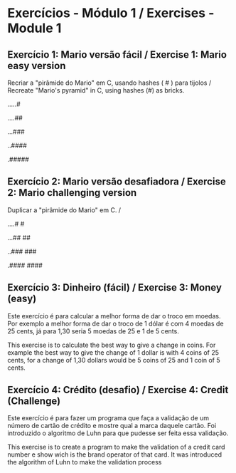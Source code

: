 # Exercícios - Módulo 1 / Exercises - Module 1

Exercício 1: Mario versão fácil / Exercise 1: Mario easy version
----------------------------------------------------------------
Recriar a "pirâmide do Mario" em C, usando hashes ( # ) para tijolos / Recreate "Mario's pyramid" in C, using hashes (#) as bricks.
    
.....#

....##

...###

..####

.#####

Exercício 2: Mario versão desafiadora / Exercise 2: Mario challenging version
-----------------------------------------------------------------------------
Duplicar a "pirâmide do Mario" em C. / 

....#  #

...##  ##

..###  ###

.####  ####

Exercício 3: Dinheiro (fácil) / Exercise 3: Money (easy)
----------------------------------------------------------------
Este exercício é para calcular a melhor forma de dar o troco em moedas. Por exemplo a melhor forma de dar o troco de 1 dólar é com 4 moedas de 25 cents, já para 1,30 seria 5 moedas de 25 e 1 de 5 cents.

This exercise is to calculate the best way to give a change in coins. For example the best way to give the change of 1 dollar is with 4 coins of 25 cents, for a change of 1,30 dollars would be 5 coins of 25 and 1 coin of 5 cents.

Exercício 4: Crédito (desafio) / Exercise 4: Credit (Challenge)
---------------------------------------------------------------
Este exercício é para fazer um programa que faça a validação de um número de cartão de crédito e mostre qual a marca daquele cartão. Foi introduzido o algoritmo de Luhn para que pudesse ser feita essa validação.

This exercise is to create a program to make the validation of a credit card number e show wich is the brand operator of that card. It was introduced the algorithm of Luhn to make the validation process

